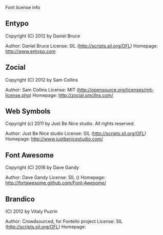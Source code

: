 Font license info

## Entypo

Copyright (C) 2012 by Daniel Bruce

Author: Daniel Bruce
License: SIL (http://scripts.sil.org/OFL)
Homepage: http://www.entypo.com

## Zocial

Copyright (C) 2012 by Sam Collins

Author: Sam Collins
License: MIT (http://opensource.org/licenses/mit-license.php)
Homepage: http://zocial.smcllns.com/

## Web Symbols

Copyright (c) 2011 by Just Be Nice studio. All rights reserved.

Author: Just Be Nice studio
License: SIL (http://scripts.sil.org/OFL)
Homepage: http://www.justbenicestudio.com/

## Font Awesome

Copyright (C) 2016 by Dave Gandy

Author: Dave Gandy
License: SIL ()
Homepage: http://fortawesome.github.com/Font-Awesome/

## Brandico

(C) 2012 by Vitaly Puzrin

Author: Crowdsourced, for Fontello project
License: SIL (http://scripts.sil.org/OFL)
Homepage:
